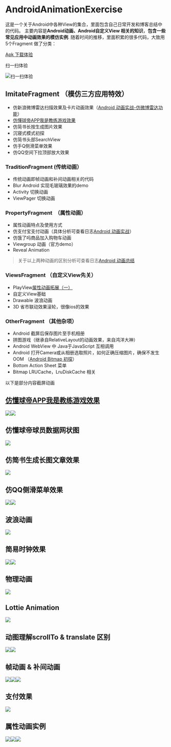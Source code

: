 

# AndroidAnimationExercise

这是一个关于Android中各种View的集合，里面包含自己日常开发和博客总结中的代码。
主要内容是**Android动画、Android自定义View 相关的知识**，**包含一些常见应用中动画效果的模仿实例**.
随着时间的推移，里面积累的很多代码，大致用5个Fragment 做了分类：


[Apk 下载体验](https://fir.im/tm15)


扫一扫体验

![扫一扫体验](https://raw.githubusercontent.com/REBOOTERS/AndroidAnimationExercise/master/screen/download.png)



## ImitateFragment （模仿三方应用特效）

- 仿新浪微博雷达扫描效果及卡片动画效果（[Android 动画实战-仿微博雷达功能](https://juejin.im/post/586d0f9eda2f600055cf3021)）
- [仿懂球帝APP我是教练游戏效果](https://juejin.im/post/5974c0c3f265da6c4c50160f)
- 仿简书长按生成图片效果
- 沉寝式模式初探
- 仿简书头部SearchView
- 仿手Q侧滑菜单效果
- 仿QQ空间下拉顶部放大效果


### TraditionFragment (传统动画）

- 传统动画即帧动画和补间动画相关的代码
- Blur Android 实现毛玻璃效果的demo
- Activity 切换动画
- ViewPager 切换动画

### PropertyFragment  （属性动画）
- 属性动画特点及使用方式
- 仿支付宝支付动画（具体分析可查看日志[Android 动画实战](http://www.jianshu.com/p/d2e06a2e65ad)）
- 仿饿了吗商品加入购物车动画
- Viewgroup 动画（官方demo）
- Reveal Animation

>关于以上两种动画的区别分析可查看日志[Android 动画总结](http://www.jianshu.com/p/420629118c10)




### ViewsFragment （自定义View先关）
- PlayView[属性动画拓展（一）](http://www.jianshu.com/p/f34791f4d5ab)
- 自定义View基础
- Drawable 波浪动画
- 3D 省市联动效果滚轮，很像ios的效果

### OtherFragment （其他杂项）

- Android 截屏后保存图片至手机相册
- 拼图游戏（继承自RelativeLayout的动画效果，来自鸿洋大神）
- Android WebView 中 Java于JavaScript 互相调用
- Android 打开Camera或从相册选取照片，如何正确压缩图片，确保不发生OOM （[Android Bitmap 初探](https://juejin.im/post/58bc1f11ac502e006b0957b7)）
- Bottom Action Sheet 菜单
- Bitmap LRUCache，LruDiskCache 相关



以下是部分内容截屏动画

## [仿懂球帝APP我是教练游戏效果](https://juejin.im/post/5974c0c3f265da6c4c50160f)

<img src="https://raw.githubusercontent.com/REBOOTERS/AndroidAnimationExercise/master/screen/football.gif"/><img src="https://raw.githubusercontent.com/REBOOTERS/AndroidAnimationExercise/master/screen/football2.gif"/>


## 仿懂球帝球员数据网状图

<img src="https://raw.githubusercontent.com/REBOOTERS/AndroidAnimationExercise/master/screen/polyganoView.png"/>

## 仿简书生成长图文章效果

<img src="https://raw.githubusercontent.com/REBOOTERS/AndroidAnimationExercise/master/screen/jianshu.gif"/>

## 仿QQ侧滑菜单效果

<img src="https://raw.githubusercontent.com/REBOOTERS/AndroidAnimationExercise/master/screen/qq.gif"/><img src="https://raw.githubusercontent.com/REBOOTERS/AndroidAnimationExercise/master/screen/menu_3d.gif"/>

## 波浪动画

<img src="https://raw.githubusercontent.com/REBOOTERS/AndroidAnimationExercise/master/screen/wave_animation.gif"/>

## 简易时钟效果

<img src="https://raw.githubusercontent.com/REBOOTERS/AndroidAnimationExercise/master/screen/ACTION_MOVE_TO_CHANGE.gif"/><img src="https://raw.githubusercontent.com/REBOOTERS/AndroidAnimationExercise/master/screen/CLOCK_VIEW.gif"/>


## 物理动画

<img src="https://raw.githubusercontent.com/REBOOTERS/AndroidAnimationExercise/master/screen/physical_animation.gif"/>

## Lottie Animation 
<img src="https://raw.githubusercontent.com/REBOOTERS/AndroidAnimationExercise/master/screen/LottieAnimation.gif"/>





## 动图理解scrollTo &  translate 区别

<img src="https://raw.githubusercontent.com/REBOOTERS/AndroidAnimationExercise/master/screen/move.gif"/><img src="https://raw.githubusercontent.com/REBOOTERS/AndroidAnimationExercise/master/screen/-move.gif"/>






## 帧动画 & 补间动画 ##

<img src="https://raw.githubusercontent.com/REBOOTERS/AndroidAnimationExercise/master/screen/frame.gif"/><img src="https://raw.githubusercontent.com/REBOOTERS/AndroidAnimationExercise/master/screen/rotate1.gif"/><img src="https://raw.githubusercontent.com/REBOOTERS/AndroidAnimationExercise/master/screen/translate.gif"/>



## 支付效果   ##

<img src="https://raw.githubusercontent.com/REBOOTERS/AndroidAnimationExercise/master/screen/alipay.gif"/>

## 属性动画实例 ##


<img src="https://raw.githubusercontent.com/REBOOTERS/AndroidAnimationExercise/master/screen/anim1.gif"/><img src="https://raw.githubusercontent.com/REBOOTERS/AndroidAnimationExercise/master/screen/anim2.gif"/><img src="https://raw.githubusercontent.com/REBOOTERS/AndroidAnimationExercise/master/screen/click2.gif"/>




